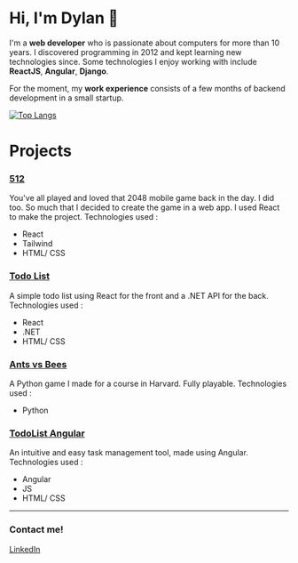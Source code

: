 # Hi, I'm Dylan 👋

I'm a **web developer** who is passionate about computers for more than 10 years. I discovered programming in 2012 and kept learning new technologies since. Some technologies I enjoy working with include **ReactJS**, **Angular**, **Django**.

For the moment, my **work experience** consists of a few months of backend development in a small startup.

[![Top Langs](https://github-readme-stats.vercel.app/api/top-langs/?username=dyluan)](https://github.com/dyluan/github-readme-stats)

# Projects

### [512](https://github.com/Dyluan/512-React)
You've all played and loved that 2048 mobile game back in the day. I did too. So much that I decided to create the game in a web app. I used React to make the project.
Technologies used :
- React
- Tailwind
- HTML/ CSS

### [Todo List](https://github.com/Dyluan/Todo-list)
A simple todo list using React for the front and a .NET API for the back.
Technologies used : 
- React
- .NET
- HTML/ CSS

### [Ants vs Bees](https://github.com/Dyluan/AntsVsBees)
A Python game I made for a course in Harvard. Fully playable.
Technologies used :
- Python

### [TodoList Angular](https://github.com/Dyluan/Todo-Angular)
An intuitive and easy task management tool, made using Angular.
Technologies used :
- Angular
- JS
- HTML/ CSS

---

### Contact me! 
[LinkedIn](https://www.linkedin.com/in/dylan-jonckheere/)
